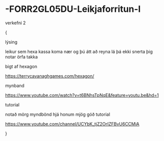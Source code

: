 # -FORR2GL05DU-Leikjaforritun-I


verkefni 2

{

lýsing 

leikur sem hexa kassa koma nær og þú átt að reyna lá þá ekki snerta þig notar örfa takka

bigt af hexagon

https://terrycavanaghgames.com/hexagon/


mynband

https://www.youtube.com/watch?v=t6BNhsTpNqE&feature=youtu.be&hd=1

tutorial

notað mörg myndbönd hjá honum mjög góð tutorial

https://www.youtube.com/channel/UCYbK_tjZ2OrIZFBvU6CCMiA

}
